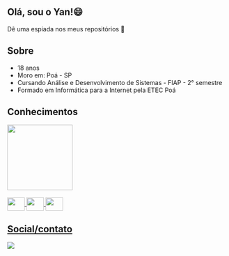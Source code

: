 <h2> Olá, sou o Yan!😄 </h2>
<p>Dê uma espiada nos meus repositórios 👀<p/>

## Sobre
* 18 anos
* Moro em: Poá - SP
* Cursando Análise e Desenvolvimento de Sistemas - FIAP - 2° semestre
* Formado em Informática para a Internet pela ETEC Poá

## Conhecimentos
<div>
  <a href="https://github.com/YanGidorini">
  <img height="150em" src="https://github-readme-stats.vercel.app/api/top-langs/?username=YanGidorini&layout=compact&theme=vue-dark&count_private=true">
</div>
<br>
<div class="tecnologies">
  <img  align="center" height="30" width="40" src="https://cdn.jsdelivr.net/gh/devicons/devicon/icons/html5/html5-original.svg" />
  <img  align="center" height="30" width="40" src="https://cdn.jsdelivr.net/gh/devicons/devicon/icons/css3/css3-original.svg" />
  <img  align="center" height="30" width="40" src="https://cdn.jsdelivr.net/gh/devicons/devicon/icons/javascript/javascript-original.svg" />  
</div>

## Social/contato
<div class="social">
  <a href="https://www.linkedin.com/in/yan-gidorini-049978235/"><img src="https://img.shields.io/badge/LinkedIn-0077B5?style=for-the-badge&logo=linkedin&logoColor=white"/></a>
</div>
